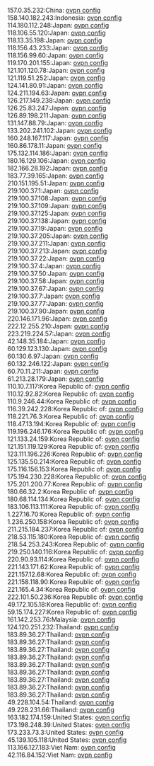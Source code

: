 157.0.35.232:China: [ovpn config](vpn/157_0_35_232.ovpn)  
158.140.182.243:Indonesia: [ovpn config](vpn/158_140_182_243.ovpn)  
114.180.112.248:Japan: [ovpn config](vpn/114_180_112_248.ovpn)  
118.106.55.120:Japan: [ovpn config](vpn/118_106_55_120.ovpn)  
118.13.35.198:Japan: [ovpn config](vpn/118_13_35_198.ovpn)  
118.156.43.233:Japan: [ovpn config](vpn/118_156_43_233.ovpn)  
118.156.99.60:Japan: [ovpn config](vpn/118_156_99_60.ovpn)  
119.170.201.155:Japan: [ovpn config](vpn/119_170_201_155.ovpn)  
121.101.120.78:Japan: [ovpn config](vpn/121_101_120_78.ovpn)  
121.119.51.252:Japan: [ovpn config](vpn/121_119_51_252.ovpn)  
124.141.80.91:Japan: [ovpn config](vpn/124_141_80_91.ovpn)  
124.211.194.63:Japan: [ovpn config](vpn/124_211_194_63.ovpn)  
126.217.149.238:Japan: [ovpn config](vpn/126_217_149_238.ovpn)  
126.25.83.247:Japan: [ovpn config](vpn/126_25_83_247.ovpn)  
126.89.198.211:Japan: [ovpn config](vpn/126_89_198_211.ovpn)  
131.147.88.79:Japan: [ovpn config](vpn/131_147_88_79.ovpn)  
133.202.241.102:Japan: [ovpn config](vpn/133_202_241_102.ovpn)  
160.248.167.117:Japan: [ovpn config](vpn/160_248_167_117.ovpn)  
160.86.178.11:Japan: [ovpn config](vpn/160_86_178_11.ovpn)  
175.132.114.186:Japan: [ovpn config](vpn/175_132_114_186.ovpn)  
180.16.129.106:Japan: [ovpn config](vpn/180_16_129_106.ovpn)  
182.166.28.192:Japan: [ovpn config](vpn/182_166_28_192.ovpn)  
183.77.39.165:Japan: [ovpn config](vpn/183_77_39_165.ovpn)  
210.151.195.51:Japan: [ovpn config](vpn/210_151_195_51.ovpn)  
219.100.37.1:Japan: [ovpn config](vpn/219_100_37_1.ovpn)  
219.100.37.108:Japan: [ovpn config](vpn/219_100_37_108.ovpn)  
219.100.37.109:Japan: [ovpn config](vpn/219_100_37_109.ovpn)  
219.100.37.125:Japan: [ovpn config](vpn/219_100_37_125.ovpn)  
219.100.37.138:Japan: [ovpn config](vpn/219_100_37_138.ovpn)  
219.100.37.19:Japan: [ovpn config](vpn/219_100_37_19.ovpn)  
219.100.37.205:Japan: [ovpn config](vpn/219_100_37_205.ovpn)  
219.100.37.211:Japan: [ovpn config](vpn/219_100_37_211.ovpn)  
219.100.37.213:Japan: [ovpn config](vpn/219_100_37_213.ovpn)  
219.100.37.22:Japan: [ovpn config](vpn/219_100_37_22.ovpn)  
219.100.37.4:Japan: [ovpn config](vpn/219_100_37_4.ovpn)  
219.100.37.50:Japan: [ovpn config](vpn/219_100_37_50.ovpn)  
219.100.37.58:Japan: [ovpn config](vpn/219_100_37_58.ovpn)  
219.100.37.67:Japan: [ovpn config](vpn/219_100_37_67.ovpn)  
219.100.37.7:Japan: [ovpn config](vpn/219_100_37_7.ovpn)  
219.100.37.77:Japan: [ovpn config](vpn/219_100_37_77.ovpn)  
219.100.37.90:Japan: [ovpn config](vpn/219_100_37_90.ovpn)  
220.146.171.96:Japan: [ovpn config](vpn/220_146_171_96.ovpn)  
222.12.255.210:Japan: [ovpn config](vpn/222_12_255_210.ovpn)  
223.219.224.57:Japan: [ovpn config](vpn/223_219_224_57.ovpn)  
42.148.35.184:Japan: [ovpn config](vpn/42_148_35_184.ovpn)  
60.129.123.130:Japan: [ovpn config](vpn/60_129_123_130.ovpn)  
60.130.6.97:Japan: [ovpn config](vpn/60_130_6_97.ovpn)  
60.132.246.122:Japan: [ovpn config](vpn/60_132_246_122.ovpn)  
60.70.11.211:Japan: [ovpn config](vpn/60_70_11_211.ovpn)  
61.213.28.179:Japan: [ovpn config](vpn/61_213_28_179.ovpn)  
110.10.7.117:Korea Republic of: [ovpn config](vpn/110_10_7_117.ovpn)  
110.12.92.82:Korea Republic of: [ovpn config](vpn/110_12_92_82.ovpn)  
110.9.246.44:Korea Republic of: [ovpn config](vpn/110_9_246_44.ovpn)  
116.39.242.228:Korea Republic of: [ovpn config](vpn/116_39_242_228.ovpn)  
118.221.76.3:Korea Republic of: [ovpn config](vpn/118_221_76_3.ovpn)  
118.47.13.194:Korea Republic of: [ovpn config](vpn/118_47_13_194.ovpn)  
119.196.246.176:Korea Republic of: [ovpn config](vpn/119_196_246_176.ovpn)  
121.133.24.159:Korea Republic of: [ovpn config](vpn/121_133_24_159.ovpn)  
121.151.119.129:Korea Republic of: [ovpn config](vpn/121_151_119_129.ovpn)  
123.111.196.226:Korea Republic of: [ovpn config](vpn/123_111_196_226.ovpn)  
125.135.50.214:Korea Republic of: [ovpn config](vpn/125_135_50_214.ovpn)  
175.116.156.153:Korea Republic of: [ovpn config](vpn/175_116_156_153.ovpn)  
175.194.230.228:Korea Republic of: [ovpn config](vpn/175_194_230_228.ovpn)  
175.201.200.77:Korea Republic of: [ovpn config](vpn/175_201_200_77.ovpn)  
180.66.32.2:Korea Republic of: [ovpn config](vpn/180_66_32_2.ovpn)  
180.68.114.134:Korea Republic of: [ovpn config](vpn/180_68_114_134.ovpn)  
183.106.113.111:Korea Republic of: [ovpn config](vpn/183_106_113_111.ovpn)  
1.227.16.70:Korea Republic of: [ovpn config](vpn/1_227_16_70.ovpn)  
1.236.250.158:Korea Republic of: [ovpn config](vpn/1_236_250_158.ovpn)  
211.215.184.237:Korea Republic of: [ovpn config](vpn/211_215_184_237.ovpn)  
218.53.115.180:Korea Republic of: [ovpn config](vpn/218_53_115_180.ovpn)  
218.54.253.243:Korea Republic of: [ovpn config](vpn/218_54_253_243.ovpn)  
219.250.140.116:Korea Republic of: [ovpn config](vpn/219_250_140_116.ovpn)  
220.90.93.114:Korea Republic of: [ovpn config](vpn/220_90_93_114.ovpn)  
221.143.171.62:Korea Republic of: [ovpn config](vpn/221_143_171_62.ovpn)  
221.157.12.68:Korea Republic of: [ovpn config](vpn/221_157_12_68.ovpn)  
221.158.118.90:Korea Republic of: [ovpn config](vpn/221_158_118_90.ovpn)  
221.165.4.34:Korea Republic of: [ovpn config](vpn/221_165_4_34.ovpn)  
222.101.50.236:Korea Republic of: [ovpn config](vpn/222_101_50_236.ovpn)  
49.172.105.18:Korea Republic of: [ovpn config](vpn/49_172_105_18.ovpn)  
59.15.174.227:Korea Republic of: [ovpn config](vpn/59_15_174_227.ovpn)  
161.142.253.76:Malaysia: [ovpn config](vpn/161_142_253_76.ovpn)  
124.120.251.232:Thailand: [ovpn config](vpn/124_120_251_232.ovpn)  
183.89.36.27:Thailand: [ovpn config](vpn/183_89_36_27.ovpn)  
183.89.36.27:Thailand: [ovpn config](vpn/183_89_36_27.ovpn)  
183.89.36.27:Thailand: [ovpn config](vpn/183_89_36_27.ovpn)  
183.89.36.27:Thailand: [ovpn config](vpn/183_89_36_27.ovpn)  
183.89.36.27:Thailand: [ovpn config](vpn/183_89_36_27.ovpn)  
183.89.36.27:Thailand: [ovpn config](vpn/183_89_36_27.ovpn)  
183.89.36.27:Thailand: [ovpn config](vpn/183_89_36_27.ovpn)  
183.89.36.27:Thailand: [ovpn config](vpn/183_89_36_27.ovpn)  
183.89.36.27:Thailand: [ovpn config](vpn/183_89_36_27.ovpn)  
49.228.104.54:Thailand: [ovpn config](vpn/49_228_104_54.ovpn)  
49.228.231.66:Thailand: [ovpn config](vpn/49_228_231_66.ovpn)  
163.182.174.159:United States: [ovpn config](vpn/163_182_174_159.ovpn)  
173.198.248.39:United States: [ovpn config](vpn/173_198_248_39.ovpn)  
173.233.73.3:United States: [ovpn config](vpn/173_233_73_3.ovpn)  
45.139.105.118:United States: [ovpn config](vpn/45_139_105_118.ovpn)  
113.166.127.183:Viet Nam: [ovpn config](vpn/113_166_127_183.ovpn)  
42.116.84.152:Viet Nam: [ovpn config](vpn/42_116_84_152.ovpn)  
